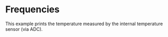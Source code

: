 # Frequencies
This example prints the temperature measured by the internal temperature sensor (via ADC).
